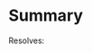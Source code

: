 <!-- (Optional): A description of the change -->

# Summary


Resolves: <!-- (Optional): If this PR resolves an issue -->

